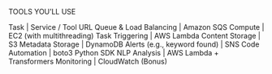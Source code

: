 
TOOLS YOU’LL USE


Task | Service / Tool
URL Queue & Load Balancing | Amazon SQS
Compute | EC2 (with multithreading)
Task Triggering | AWS Lambda
Content Storage | S3
Metadata Storage | DynamoDB
Alerts (e.g., keyword found) | SNS
Code Automation | boto3 Python SDK
NLP Analysis | AWS Lambda + Transformers
Monitoring | CloudWatch (Bonus)